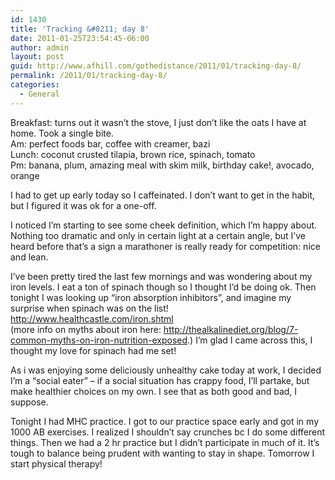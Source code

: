 ```yaml
---
id: 1430
title: 'Tracking &#8211; day 8'
date: 2011-01-25T23:54:45-06:00
author: admin
layout: post
guid: http://www.afhill.com/gothedistance/2011/01/tracking-day-8/
permalink: /2011/01/tracking-day-8/
categories:
  - General
---
```

Breakfast: turns out it wasn&#8217;t the stove, I just don&#8217;t like the oats I have at home. Took a single bite.  
Am: perfect foods bar, coffee with creamer, bazi  
Lunch: coconut crusted tilapia, brown rice, spinach, tomato  
Pm: banana, plum, amazing meal with skim milk, birthday cake!, avocado, orange

I had to get up early today so I caffeinated. I don&#8217;t want to get in the habit, but I figured it was ok for a one-off.

I noticed I&#8217;m starting to see some cheek definition, which I&#8217;m happy about. Nothing too dramatic and only in certain light at a certain angle, but I&#8217;ve heard before that&#8217;s a sign a marathoner is really ready for competition: nice and lean. 

I&#8217;ve been pretty tired the last few mornings and was wondering about my iron levels. I eat a ton of spinach though so I thought I&#8217;d be doing ok. Then tonight I was looking up &#8220;iron absorption inhibitors&#8221;, and imagine my surprise when spinach was on the list! <http://www.healthcastle.com/iron.shtml>  
(more info on myths about iron here: <http://thealkalinediet.org/blog/7-common-myths-on-iron-nutrition-exposed>.) I&#8217;m glad I came across this, I thought my love for spinach had me set!

As i was enjoying some deliciously unhealthy cake today at work, I decided I&#8217;m a &#8220;social eater&#8221; &#8211; if a social situation has crappy food, I&#8217;ll partake, but make healthier choices on my own. I see that as both good and bad, I suppose.

Tonight I had MHC practice. I got to our practice space early and got in my 1000 AB exercises. I realized I shouldn&#8217;t say crunches bc I do some different things. Then we had a 2 hr practice but I didn&#8217;t participate in much of it. It&#8217;s tough to balance being prudent with wanting to stay in shape. Tomorrow I start physical therapy!